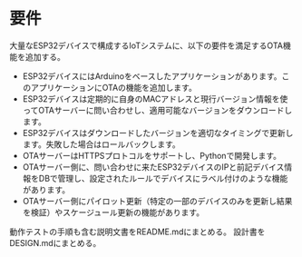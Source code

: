 # 要件

大量なESP32デバイスで構成するIoTシステムに、以下の要件を満足するOTA機能を追加する。

- ESP32デバイスにはArduinoをベースしたアプリケーションがあります。このアプリケーションにOTAの機能を追加します。
- ESP32デバイスは定期的に自身のMACアドレスと現行バージョン情報を使ってOTAサーバーに問い合わせし、適用可能なバージョンをダウンロードします。
- ESP32デバイスはダウンロードしたバージョンを適切なタイミングで更新します。失敗した場合はロールバックします。
- OTAサーバーはHTTPSプロトコルをサポートし、Pythonで開発します。
- OTAサーバー側に、問い合わせに来たESP32デバイスのIPと前記デバイス情報をDBで管理し、設定されたルールでデバイスにラベル付けのような機能があります。
- OTAサーバー側にパイロット更新（特定の一部のデバイスのみを更新し結果を検証）やスケージュール更新の機能があります。

動作テストの手順も含む説明文書をREADME.mdにまとめる。
設計書をDESIGN.mdにまとめる。
